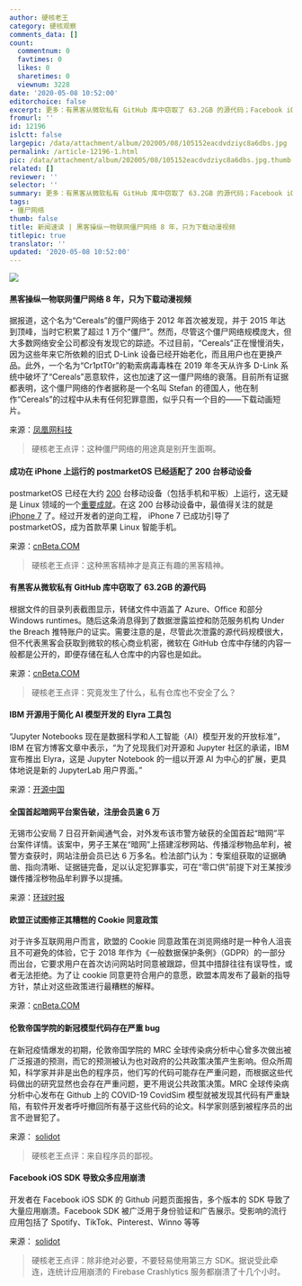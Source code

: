 ```yaml
---
author: 硬核老王
category: 硬核观察
comments_data: []
count:
  commentnum: 0
  favtimes: 0
  likes: 0
  sharetimes: 0
  viewnum: 3228
date: '2020-05-08 10:52:00'
editorchoice: false
excerpt: 更多：有黑客从微软私有 GitHub 库中窃取了 63.2GB 的源代码；Facebook iOS SDK 导致众多应用崩溃
fromurl: ''
id: 12196
islctt: false
largepic: /data/attachment/album/202005/08/105152eacdvdziyc8a6dbs.jpg
permalink: /article-12196-1.html
pic: /data/attachment/album/202005/08/105152eacdvdziyc8a6dbs.jpg.thumb.jpg
related: []
reviewer: ''
selector: ''
summary: 更多：有黑客从微软私有 GitHub 库中窃取了 63.2GB 的源代码；Facebook iOS SDK 导致众多应用崩溃
tags:
- 僵尸网络
thumb: false
title: 新闻速读 | 黑客操纵一物联网僵尸网络 8 年，只为下载动漫视频
titlepic: true
translator: ''
updated: '2020-05-08 10:52:00'
---
```


![](/data/attachment/album/202005/08/105152eacdvdziyc8a6dbs.jpg)


#### 黑客操纵一物联网僵尸网络 8 年，只为下载动漫视频


据报道，这个名为“Cereals”的僵尸网络于 2012 年首次被发现，并于 2015 年达到顶峰，当时它积累了超过 1 万个“僵尸”。然而，尽管这个僵尸网络规模庞大，但大多数网络安全公司都没有发现它的踪迹。不过目前，“Cereals”正在慢慢消失，因为这些年来它所依赖的旧式 D-Link 设备已经开始老化，而且用户也在更换产品。此外，一个名为“Cr1ptT0r”的勒索病毒毒株在 2019 年冬天从许多 D-Link 系统中破坏了“Cereals”恶意软件，这也加速了这一僵尸网络的衰落。目前所有证据都表明，这个僵尸网络的作者据称是一个名叫 Stefan 的德国人，他在制作“Cereals”的过程中从未有任何犯罪意图，似乎只有一个目的——下载动画短片。


来源：[凤凰网科技](https://www.cnbeta.com/articles/tech/976031.htm)



> 
> 硬核老王点评：这种僵尸网络的用途真是别开生面啊。
> 
> 
> 


#### 成功在 iPhone 上运行的 postmarketOS 已经适配了 200 台移动设备


postmarketOS 已经在大约 [200](https://tuxphones.com/static/counter/) 台移动设备（包括手机和平板）上运行，这无疑是 Linux 领域的一个[重要成就](https://tuxphones.com/postmarketos-boots-200-linux-phones-tablets-sbcs/)。在这 200 台移动设备中，最值得关注的就是 [iPhone 7](https://blog.project-insanity.org/2020/04/16/running-postmarketos-on-iphone-7/) 了。经过开发者的逆向工程， iPhone 7 已成功引导了 postmarketOS，成为首款苹果 Linux 智能手机。


来源：[cnBeta.COM](https://www.cnbeta.com/articles/tech/975969.htm)



> 
> 硬核老王点评：这种黑客精神才是真正有趣的黑客精神。
> 
> 
> 


#### 有黑客从微软私有 GitHub 库中窃取了 63.2GB 的源代码


根据文件的目录列表截图显示，转储文件中涵盖了 Azure、Office 和部分 Windows runtimes。随后这条消息得到了数据泄露监控和防范服务机构 Under the Breach 推特账户的证实。需要注意的是，尽管此次泄露的源代码规模很大，但不代表黑客会获取到微软的核心商业机密，微软在 GitHub 仓库中存储的内容一般都是公开的，即便存储在私人仓库中的内容也是如此。


来源：[cnBeta.COM](https://www.cnbeta.com/articles/tech/976263.htm)



> 
> 硬核老王点评：究竟发生了什么，私有仓库也不安全了么？
> 
> 
> 


#### IBM 开源用于简化 AI 模型开发的 Elyra 工具包


“Jupyter Notebooks 现在是数据科学和人工智能（AI）模型开发的开放标准”，IBM 在官方博客文章中表示，“为了兑现我们对开源和 Jupyter 社区的承诺，IBM 宣布推出 Elyra，这是 Jupyter Notebook 的一组以开源 AI 为中心的扩展，更具体地说是新的 JupyterLab 用户界面。”


来源：[开源中国](https://www.oschina.net/news/115466/ibm-open-sources-elyra-ai-toolkit)


#### 全国首起暗网平台案告破，注册会员逾 6 万


无锡市公安局 7 日召开新闻通气会，对外发布该市警方破获的全国首起“暗网”平台案件详情。该案中，男子王某在“暗网”上搭建淫秽网站、传播淫秽物品牟利，被警方查获时，网站注册会员已达 6 万多名。检法部门认为：专案组获取的证据确凿、指向清晰、证据链完备，足以认定犯罪事实，可在“零口供”前提下对王某按涉嫌传播淫秽物品牟利罪予以提捕。


来源：[环球时报](https://www.cnbeta.com/articles/tech/976175.htm)


#### 欧盟正试图修正其糟糕的 Cookie 同意政策


对于许多互联网用户而言，欧盟的 Cookie 同意政策在浏览网络时是一种令人沮丧且不可避免的体验，它于 2018 年作为《一般数据保护条例》（GDPR）的一部分而出台，它要求用户在首次访问网站时同意被跟踪，但其中措辞往往有误导性，或者无法拒绝。为了让 cookie 同意更符合用户的意愿，欧盟本周发布了最新的指导方针，禁止对这些政策进行最糟糕的解释。


来源：[cnBeta.COM](https://www.cnbeta.com/articles/tech/976085.htm)


#### 伦敦帝国学院的新冠模型代码存在严重 bug


在新冠疫情爆发的初期，伦敦帝国学院的 MRC 全球传染病分析中心曾多次做出被广泛报道的预测，而它的预测被认为也对政府的公共政策决策产生影响。但众所周知，科学家并非是出色的程序员，他们写的代码可能存在严重问题，而根据这些代码做出的研究显然也会存在严重问题，更不用说公共政策决策。MRC 全球传染病分析中心发布在 Github 上的 COVID-19 CovidSim 模型就被发现其代码有严重缺陷，有软件开发者呼吁撤回所有基于这些代码的论文。科学家则感到被程序员的出言不逊冒犯了。


来源： [solidot](https://www.solidot.org/story?sid=64292)



> 
> 硬核老王点评：来自程序员的鄙视。
> 
> 
> 


#### Facebook iOS SDK 导致众多应用崩溃


开发者在 Facebook iOS SDK 的 Github 问题页面报告，多个版本的 SDK 导致了大量应用崩溃。Facebook SDK 被广泛用于身份验证和广告展示。受影响的流行应用包括了 Spotify、TikTok、Pinterest、Winno 等等


来源： [solidot](https://www.solidot.org/story?sid=64285)



> 
> 硬核老王点评：除非绝对必要，不要轻易使用第三方 SDK。据说受此牵连，连统计应用崩溃的 Firebase Crashlytics 服务都崩溃了十几个小时。
> 
> 
>